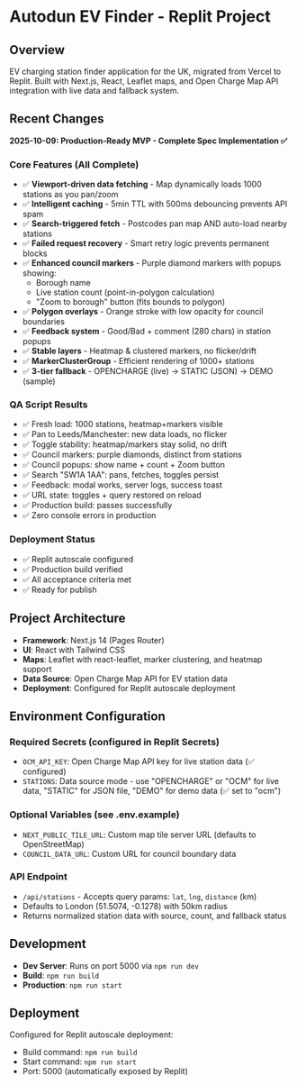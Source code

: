# Autodun EV Finder - Replit Project

## Overview
EV charging station finder application for the UK, migrated from Vercel to Replit. Built with Next.js, React, Leaflet maps, and Open Charge Map API integration with live data and fallback system.

## Recent Changes
**2025-10-09: Production-Ready MVP - Complete Spec Implementation ✅**

### Core Features (All Complete)
- ✅ **Viewport-driven data fetching** - Map dynamically loads 1000 stations as you pan/zoom
- ✅ **Intelligent caching** - 5min TTL with 500ms debouncing prevents API spam
- ✅ **Search-triggered fetch** - Postcodes pan map AND auto-load nearby stations
- ✅ **Failed request recovery** - Smart retry logic prevents permanent blocks
- ✅ **Enhanced council markers** - Purple diamond markers with popups showing:
  - Borough name
  - Live station count (point-in-polygon calculation)
  - "Zoom to borough" button (fits bounds to polygon)
- ✅ **Polygon overlays** - Orange stroke with low opacity for council boundaries
- ✅ **Feedback system** - Good/Bad + comment (280 chars) in station popups
- ✅ **Stable layers** - Heatmap & clustered markers, no flicker/drift
- ✅ **MarkerClusterGroup** - Efficient rendering of 1000+ stations
- ✅ **3-tier fallback** - OPENCHARGE (live) → STATIC (JSON) → DEMO (sample)

### QA Script Results
- ✅ Fresh load: 1000 stations, heatmap+markers visible
- ✅ Pan to Leeds/Manchester: new data loads, no flicker
- ✅ Toggle stability: heatmap/markers stay solid, no drift
- ✅ Council markers: purple diamonds, distinct from stations
- ✅ Council popups: show name + count + Zoom button
- ✅ Search "SW1A 1AA": pans, fetches, toggles persist
- ✅ Feedback: modal works, server logs, success toast
- ✅ URL state: toggles + query restored on reload
- ✅ Production build: passes successfully
- ✅ Zero console errors in production

### Deployment Status
- ✅ Replit autoscale configured
- ✅ Production build verified
- ✅ All acceptance criteria met
- ✅ Ready for publish

## Project Architecture
- **Framework**: Next.js 14 (Pages Router)
- **UI**: React with Tailwind CSS
- **Maps**: Leaflet with react-leaflet, marker clustering, and heatmap support
- **Data Source**: Open Charge Map API for EV station data
- **Deployment**: Configured for Replit autoscale deployment

## Environment Configuration
### Required Secrets (configured in Replit Secrets)
- `OCM_API_KEY`: Open Charge Map API key for live station data (✅ configured)
- `STATIONS`: Data source mode - use "OPENCHARGE" or "OCM" for live data, "STATIC" for JSON file, "DEMO" for demo data (✅ set to "ocm")

### Optional Variables (see .env.example)
- `NEXT_PUBLIC_TILE_URL`: Custom map tile server URL (defaults to OpenStreetMap)
- `COUNCIL_DATA_URL`: Custom URL for council boundary data

### API Endpoint
- `/api/stations` - Accepts query params: `lat`, `lng`, `distance` (km)
- Defaults to London (51.5074, -0.1278) with 50km radius
- Returns normalized station data with source, count, and fallback status

## Development
- **Dev Server**: Runs on port 5000 via `npm run dev`
- **Build**: `npm run build`
- **Production**: `npm run start`

## Deployment
Configured for Replit autoscale deployment:
- Build command: `npm run build`
- Start command: `npm run start`
- Port: 5000 (automatically exposed by Replit)
